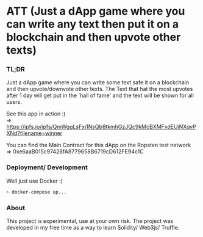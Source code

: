 # ATT (Just a dApp game where you can write any text then put it on a blockchain and then upvote other texts)

### TL;DR
Just a dApp game where you can write some text safe it on a blockchain and then upvote/downvote other texts. 
The Text that hat the most upvotes after 1 day will get put in the 'hall of fame' and the text will be shown for all users.

See this app in action :) <br>
=> https://ipfs.io/ipfs/QmWggLsFxi1NsQb8tkmhGzJQc9kMcBXMFxdEUjNXqvPXNd?filename=winner

You can find the Main Contract for this dApp on the Ropsten test network <br>
=> 0xe6aaB015c97428fA8779658B6719cD612FE94c1C

### Deployment/ Development

Well just use Docker :)

```bash
> docker-compose up...
```

### About

This project is experimental, use at your own risk. The project was developed in my free time as a way to learn Solidity/ Web3js/ Truffle.
